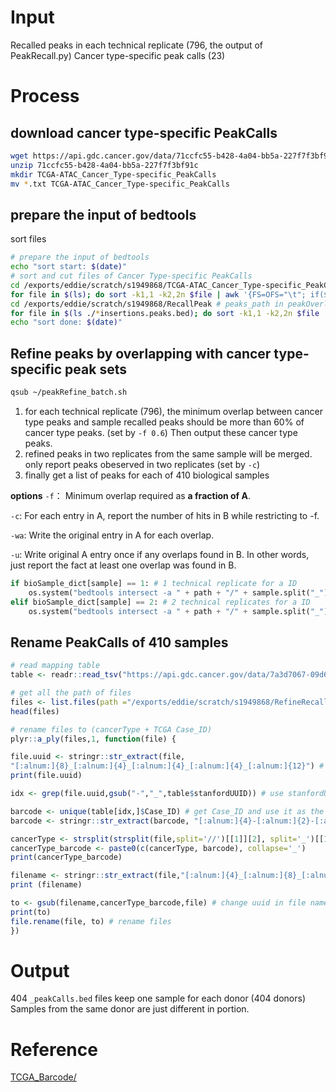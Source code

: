 # Input
Recalled peaks in each technical replicate (796, the output of PeakRecall.py)
Cancer type-specific peak calls (23)
# Process
## download cancer type-specific PeakCalls
```bash
wget https://api.gdc.cancer.gov/data/71ccfc55-b428-4a04-bb5a-227f7f3bf91c
unzip 71ccfc55-b428-4a04-bb5a-227f7f3bf91c
mkdir TCGA-ATAC_Cancer_Type-specific_PeakCalls
mv *.txt TCGA-ATAC_Cancer_Type-specific_PeakCalls
```
## prepare the input of bedtools
sort files
```bash
# prepare the input of bedtools
echo "sort start: $(date)"
# sort and cut files of Cancer Type-specific PeakCalls
cd /exports/eddie/scratch/s1949868/TCGA-ATAC_Cancer_Type-specific_PeakCalls # Cancer_Type_PeakCalls_path in peakOverlap.py
for file in $(ls); do sort -k1,1 -k2,2n $file | awk '{FS=OFS="\t"; if($1~/^chr/){print $1,$2,$3,$4;}}' > /exports/eddie/scratch/s1949868/RefineRecalledPeaks/${file}.sorted; done
cd /exports/eddie/scratch/s1949868/RecallPeak # peaks_path in peakOverlap.py
for file in $(ls ./*insertions.peaks.bed); do sort -k1,1 -k2,2n $file | awk '{FS=OFS="\t"; if($1~/^chr/){print $1,$2,$3}}' > /exports/eddie/scratch/s1949868/RefineRecalledPeaks/${file}.sorted; done
echo "sort done: $(date)"
```
## Refine peaks by overlapping with cancer type-specific peak sets
```bash
qsub ~/peakRefine_batch.sh
```
1. for each technical replicate (796), the minimum overlap between cancer type peaks and sample recalled peaks should be more than 60% of cancer type peaks. (set by `-f 0.6`) Then output these cancer type peaks.
2. refined peaks in two replicates from the same sample will be merged. only report peaks obeserved in two replicates (set by `-c`)
3. finally get a list of peaks for each of 410 biological samples

**options**
`-f`： Minimum overlap required as **a fraction of A**. 

`-c`: For each entry in A, report the number of hits in B while restricting to -f.

`-wa`: Write the original entry in A for each overlap.

`-u`: Write original A entry once if any overlaps found in B. In other words, just report the fact at least one overlap was found in B. 
```python
if bioSample_dict[sample] == 1: # 1 technical replicate for a ID
	os.system("bedtools intersect -a " + path + "/" + sample.split("_")[0].replace('x', '') + "*txt.sorted -b " + path + "/" + sample + "*bed.sorted -f 0.5 -u > " + path + "/" + sample+"_peakCalls.bed")
elif bioSample_dict[sample] == 2: # 2 technical replicates for a ID
	os.system("bedtools intersect -a " + path + "/" + sample.split("_")[0].replace('x', '') + "*txt.sorted -b " + path + "/" + sample + "*bed.sorted -f 0.5 -c -wa" + " | awk '{FS=OFS=" + r'"\t"' + ";if($5>0){print $1,$2,$3,$4}}'" + " > " + path + "/" + sample+"_peakCalls.bed")
```
## Rename PeakCalls of 410 samples
```r
# read mapping table
table <- readr::read_tsv("https://api.gdc.cancer.gov/data/7a3d7067-09d6-4acf-82c8-a1a81febf72c")

# get all the path of files
files <- list.files(path ="/exports/eddie/scratch/s1949868/RefineRecalledPeaks/allPeakCalls_CaseID/", pattern = "peakCalls.bed", all.files = FALSE, full.names = TRUE, recursive =TRUE, ignore.case = FALSE, include.dirs =TRUE, no.. = TRUE)
head(files)

# rename files to (cancerType + TCGA Case_ID)
plyr::a_ply(files,1, function(file) {

file.uuid <- stringr::str_extract(file,
"[:alnum:]{8}_[:alnum:]{4}_[:alnum:]{4}_[:alnum:]{4}_[:alnum:]{12}") # get stanfordUUID
print(file.uuid)

idx <- grep(file.uuid,gsub("-","_",table$stanfordUUID)) # use stanfordUUID to find the index

barcode <- unique(table[idx,]$Case_ID) # get Case_ID and use it as the barcode, and give technical replicates the same barcode
barcode <- stringr::str_extract(barcode, "[:alnum:]{4}-[:alnum:]{2}-[:alnum:]{4}-[:alnum:]{3}")

cancerType <- strsplit(strsplit(file,split='//')[[1]][2], split='_')[[1]][1]
cancerType_barcode <- paste0(c(cancerType, barcode), collapse='_')
print(cancerType_barcode)

filename <- stringr::str_extract(file,"[:alnum:]{4}_[:alnum:]{8}_[:alnum:]{4}_[:alnum:]{4}_[:alnum:]{4}_[:alnum:]{12}_[:alnum:]{4}_[:alnum:]{3}") # get the file name
print (filename)

to <- gsub(filename,cancerType_barcode,file) # change uuid in file names to new barcode
print(to)
file.rename(file, to) # rename files
})
```
# Output
404 `_peakCalls.bed` files
keep one sample for each donor (404 donors)
Samples from the same donor are just different in portion.
# Reference
[TCGA_Barcode/](https://docs.gdc.cancer.gov/Encyclopedia/pages/TCGA_Barcode/)
<!--stackedit_data:
eyJoaXN0b3J5IjpbMjkyODg3MTIwLDExMTMwODM3MzgsLTY0OT
g0OTA3MCwtMTgxMDY3NTczMyw0OTAyOTI5MjYsMTU0Nzk5NjE4
NywtNDM5ODY0MTMzLC0yMTM3MzQzOTIzLC01Mjk3NjM0MTgsMT
g2Mjg0NTMxOSwxNDY2NDI1MDM0LC0xMjk0MjA3Njk2LDE4NDg2
NTMxMDAsLTEzODczNzY4OThdfQ==
-->
